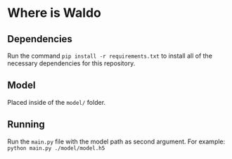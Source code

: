 # Where is Waldo

## Dependencies

Run the command `pip install -r requirements.txt` to install all of the necessary dependencies for this repository.

## Model

Placed inside of the `model/` folder.

## Running

Run the `main.py` file with the model path as second argument.
For example: `python main.py ./model/model.h5`
